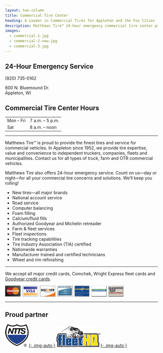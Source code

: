 ```yaml
---
layout: two-column
title: Commercial Tire Center
heading: A Leader in Commercial Tires for Appleton and the Fox Cities ...
description: Matthews Tire™ 24-hour emergency commercial tire center provides tires and expert service to all types of OTR and off-road trucks and equipment, including fleet vehicles.
images:
  - commercial-1.jpg
  - commercial-2-new.jpg
  - commercial-3.jpg
---
```


## 24-Hour Emergency Service  

(920) 735-0162

600 N. Bluemound Dr.  
Appleton, WI

## Commercial Tire Center Hours

<table class="table">
  <tr>
    <td>Mon – Fri</td><td>7 a.m. – 5 p.m.</td>
  </tr>
  <tr>
    <td>Sat</td><td>8 a.m. – noon</td>
  </tr>
</table>

---

Matthews Tire™ is proud to provide the finest tires and service for commercial vehicles. In Appleton since 1952, we provide tire expertise, value and convenience to independent truckers, companies, fleets and municipalities. Contact us for all types of truck, farm and OTR commercial vehicles.

Matthews Tire also offers 24-hour emergency service. Count on us—day or night—for all your commercial tire concerns and solutions. We’ll keep you rolling!

* New tires—all major brands
* National account service
* Road service
* Computer balancing
* Foam filling
* Calcium/fluid fills
* Authorized Goodyear and Michelin retreader
* Farm & fleet services
* Fleet inspections
* Tire tracking capabilities
* Tire Industry Association (TIA) certified
* Nationwide warranties
* Manufacturer trained and certified technicians
* Wheel and rim refinishing

---

We accept all major credit cards, Comchek, Wright Express fleet cards and [Goodyear credit cards](https://www.accountonline.com/ACQ/RPL/Web/Apply?app=UNSOL&amp;sc=07000&amp;siteId=PLCN_GOODYEAR&amp;langId=EN).

<img src="/img/credit-cards.jpg" style="max-width: 390px">

---

## Proud partner

[![NTTS](/img/ntts.gif){: .img-auto }](http://otrrepair.com)
[![FLEET HQ](/img/fleet-hq.gif){: .img-auto }](http://www.goodyeartrucktires.com/service/)
